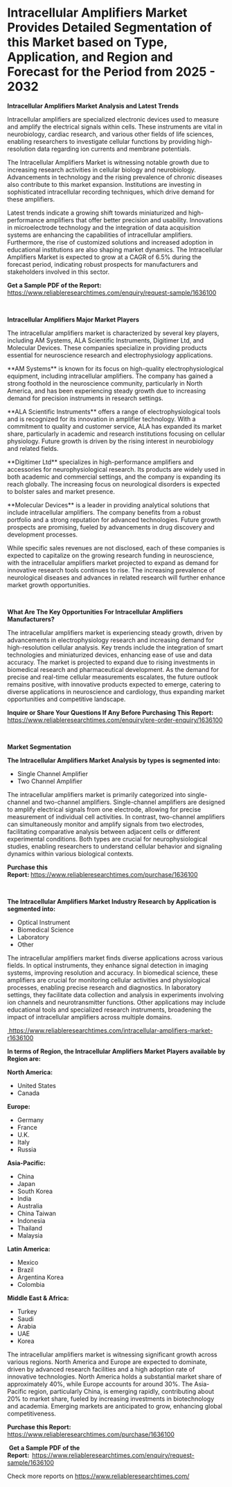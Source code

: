 <p><h1>Intracellular Amplifiers Market Provides Detailed Segmentation of this Market based on Type, Application, and Region and Forecast for the Period from 2025 - 2032</h1></p><p><strong>Intracellular Amplifiers Market Analysis and Latest Trends</strong></p>
<p><p>Intracellular amplifiers are specialized electronic devices used to measure and amplify the electrical signals within cells. These instruments are vital in neurobiology, cardiac research, and various other fields of life sciences, enabling researchers to investigate cellular functions by providing high-resolution data regarding ion currents and membrane potentials. </p><p>The Intracellular Amplifiers Market is witnessing notable growth due to increasing research activities in cellular biology and neurobiology. Advancements in technology and the rising prevalence of chronic diseases also contribute to this market expansion. Institutions are investing in sophisticated intracellular recording techniques, which drive demand for these amplifiers. </p><p>Latest trends indicate a growing shift towards miniaturized and high-performance amplifiers that offer better precision and usability. Innovations in microelectrode technology and the integration of data acquisition systems are enhancing the capabilities of intracellular amplifiers. Furthermore, the rise of customized solutions and increased adoption in educational institutions are also shaping market dynamics. The Intracellular Amplifiers Market is expected to grow at a CAGR of 6.5% during the forecast period, indicating robust prospects for manufacturers and stakeholders involved in this sector.</p></p>
<p><strong>Get a Sample PDF of the Report:&nbsp;</strong> <a href="https://www.reliableresearchtimes.com/enquiry/request-sample/1636100?utm_campaign=3223&utm_medium=2&utm_source=Github&utm_content=ia&utm_term=23032025&utm_id=intracellular-amplifiers">https://www.reliableresearchtimes.com/enquiry/request-sample/1636100</a></p>
<p>&nbsp;</p>
<p><strong>Intracellular Amplifiers Major Market Players</strong></p>
<p><p>The intracellular amplifiers market is characterized by several key players, including AM Systems, ALA Scientific Instruments, Digitimer Ltd, and Molecular Devices. These companies specialize in providing products essential for neuroscience research and electrophysiology applications.</p><p>**AM Systems** is known for its focus on high-quality electrophysiological equipment, including intracellular amplifiers. The company has gained a strong foothold in the neuroscience community, particularly in North America, and has been experiencing steady growth due to increasing demand for precision instruments in research settings.</p><p>**ALA Scientific Instruments** offers a range of electrophysiological tools and is recognized for its innovation in amplifier technology. With a commitment to quality and customer service, ALA has expanded its market share, particularly in academic and research institutions focusing on cellular physiology. Future growth is driven by the rising interest in neurobiology and related fields.</p><p>**Digitimer Ltd** specializes in high-performance amplifiers and accessories for neurophysiological research. Its products are widely used in both academic and commercial settings, and the company is expanding its reach globally. The increasing focus on neurological disorders is expected to bolster sales and market presence.</p><p>**Molecular Devices** is a leader in providing analytical solutions that include intracellular amplifiers. The company benefits from a robust portfolio and a strong reputation for advanced technologies. Future growth prospects are promising, fueled by advancements in drug discovery and development processes.</p><p>While specific sales revenues are not disclosed, each of these companies is expected to capitalize on the growing research funding in neuroscience, with the intracellular amplifiers market projected to expand as demand for innovative research tools continues to rise. The increasing prevalence of neurological diseases and advances in related research will further enhance market growth opportunities.</p></p>
<p>&nbsp;</p>
<p><strong>What Are The Key Opportunities For Intracellular Amplifiers Manufacturers?</strong></p>
<p><p>The intracellular amplifiers market is experiencing steady growth, driven by advancements in electrophysiology research and increasing demand for high-resolution cellular analysis. Key trends include the integration of smart technologies and miniaturized devices, enhancing ease of use and data accuracy. The market is projected to expand due to rising investments in biomedical research and pharmaceutical development. As the demand for precise and real-time cellular measurements escalates, the future outlook remains positive, with innovative products expected to emerge, catering to diverse applications in neuroscience and cardiology, thus expanding market opportunities and competitive landscape.</p></p>
<p><strong>Inquire or Share Your Questions If Any Before Purchasing This Report:</strong> <a href="https://www.reliableresearchtimes.com/enquiry/pre-order-enquiry/1636100?utm_campaign=3223&utm_medium=2&utm_source=Github&utm_content=ia&utm_term=23032025&utm_id=intracellular-amplifiers">https://www.reliableresearchtimes.com/enquiry/pre-order-enquiry/1636100</a></p>
<p>&nbsp;</p>
<p><strong>Market Segmentation</strong></p>
<p><strong>The Intracellular Amplifiers Market Analysis by types is segmented into:</strong></p>
<p><ul><li>Single Channel Amplifier</li><li>Two Channel Amplifier</li></ul></p>
<p><p>The intracellular amplifiers market is primarily categorized into single-channel and two-channel amplifiers. Single-channel amplifiers are designed to amplify electrical signals from one electrode, allowing for precise measurement of individual cell activities. In contrast, two-channel amplifiers can simultaneously monitor and amplify signals from two electrodes, facilitating comparative analysis between adjacent cells or different experimental conditions. Both types are crucial for neurophysiological studies, enabling researchers to understand cellular behavior and signaling dynamics within various biological contexts.</p></p>
<p><strong>Purchase this Report:&nbsp;</strong><a href="https://www.reliableresearchtimes.com/purchase/1636100?utm_campaign=3223&utm_medium=2&utm_source=Github&utm_content=ia&utm_term=23032025&utm_id=intracellular-amplifiers">https://www.reliableresearchtimes.com/purchase/1636100</a></p>
<p>&nbsp;</p>
<p><strong>The Intracellular Amplifiers Market Industry Research by Application is segmented into:</strong></p>
<p><ul><li>Optical Instrument</li><li>Biomedical Science</li><li>Laboratory</li><li>Other</li></ul></p>
<p><p>The intracellular amplifiers market finds diverse applications across various fields. In optical instruments, they enhance signal detection in imaging systems, improving resolution and accuracy. In biomedical science, these amplifiers are crucial for monitoring cellular activities and physiological processes, enabling precise research and diagnostics. In laboratory settings, they facilitate data collection and analysis in experiments involving ion channels and neurotransmitter functions. Other applications may include educational tools and specialized research instruments, broadening the impact of intracellular amplifiers across multiple domains.</p></p>
<p><a href="https://www.reliableresearchtimes.com/intracellular-amplifiers-market-r1636100?utm_campaign=3223&utm_medium=2&utm_source=Github&utm_content=ia&utm_term=23032025&utm_id=intracellular-amplifiers">&nbsp;https://www.reliableresearchtimes.com/intracellular-amplifiers-market-r1636100</a></p>
<p><strong>In terms of Region, the Intracellular Amplifiers Market Players available by Region are:</strong></p>
<p>
    <p> <strong> North America: </strong>
        <ul>
            <li>United States</li>
            <li>Canada</li>
        </ul>
        </p> 
    <p> <strong> Europe: </strong>
        <ul>
            <li>Germany</li>
            <li>France</li>
            <li>U.K.</li>
            <li>Italy</li>
            <li>Russia</li>
        </ul>
        </p> 
    <p> <strong> Asia-Pacific: </strong>
        <ul>
            <li>China</li>
            <li>Japan</li>
            <li>South Korea</li>
            <li>India</li>
            <li>Australia</li>
            <li>China Taiwan</li>
            <li>Indonesia</li>
            <li>Thailand</li>
            <li>Malaysia</li>
        </ul>
        </p> 
    <p> <strong> Latin America: </strong>
        <ul>
            <li>Mexico</li>
            <li>Brazil</li>
            <li>Argentina Korea</li>
            <li>Colombia</li>
        </ul>
        </p> 
    <p> <strong> Middle East & Africa: </strong>
        <ul>
            <li>Turkey</li>
            <li>Saudi</li>
            <li>Arabia</li>
            <li>UAE</li>
            <li>Korea</li>
        </ul>
    </p>
    </p>
<p><p>The intracellular amplifiers market is witnessing significant growth across various regions. North America and Europe are expected to dominate, driven by advanced research facilities and a high adoption rate of innovative technologies. North America holds a substantial market share of approximately 40%, while Europe accounts for around 30%. The Asia-Pacific region, particularly China, is emerging rapidly, contributing about 20% to market share, fueled by increasing investments in biotechnology and academia. Emerging markets are anticipated to grow, enhancing global competitiveness.</p></p>
<p><strong>Purchase this Report: </strong><a href="https://www.reliableresearchtimes.com/purchase/1636100?utm_campaign=3223&utm_medium=2&utm_source=Github&utm_content=ia&utm_term=23032025&utm_id=intracellular-amplifiers">https://www.reliableresearchtimes.com/purchase/1636100</a></p>
<p>&nbsp;<strong>Get a Sample PDF of the Report:&nbsp;&nbsp;</strong><a href="https://www.reliableresearchtimes.com/enquiry/request-sample/1636100?utm_campaign=3223&utm_medium=2&utm_source=Github&utm_content=ia&utm_term=23032025&utm_id=intracellular-amplifiers">https://www.reliableresearchtimes.com/enquiry/request-sample/1636100</a></p>
<p><strong></strong></p>
<p>Check more reports on <a href="https://www.reliableresearchtimes.com/?utm_campaign=3223&utm_medium=2&utm_source=Github&utm_content=ia&utm_term=23032025&utm_id=intracellular-amplifiers">https://www.reliableresearchtimes.com/</a></p>